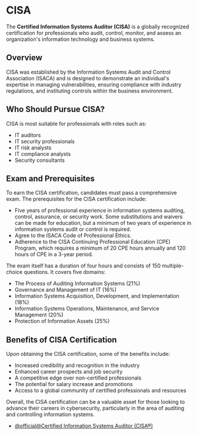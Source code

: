 # CISA

The **Certified Information Systems Auditor (CISA)** is a globally recognized certification for professionals who audit, control, monitor, and assess an organization's information technology and business systems.

## Overview

CISA was established by the Information Systems Audit and Control Association (ISACA) and is designed to demonstrate an individual's expertise in managing vulnerabilities, ensuring compliance with industry regulations, and instituting controls within the business environment.

## Who Should Pursue CISA?

CISA is most suitable for professionals with roles such as:

- IT auditors
- IT security professionals
- IT risk analysts
- IT compliance analysts
- Security consultants

## Exam and Prerequisites

To earn the CISA certification, candidates must pass a comprehensive exam. The prerequisites for the CISA certification include:

- Five years of professional experience in information systems auditing, control, assurance, or security work. Some substitutions and waivers can be made for education, but a minimum of two years of experience in information systems audit or control is required.
- Agree to the ISACA Code of Professional Ethics.
- Adherence to the CISA Continuing Professional Education (CPE) Program, which requires a minimum of 20 CPE hours annually and 120 hours of CPE in a 3-year period.

The exam itself has a duration of four hours and consists of 150 multiple-choice questions. It covers five domains:

- The Process of Auditing Information Systems (21%)
- Governance and Management of IT (16%)
- Information Systems Acquisition, Development, and Implementation (18%)
- Information Systems Operations, Maintenance, and Service Management (20%)
- Protection of Information Assets (25%)

## Benefits of CISA Certification

Upon obtaining the CISA certification, some of the benefits include:

- Increased credibility and recognition in the industry
- Enhanced career prospects and job security
- A competitive edge over non-certified professionals
- The potential for salary increase and promotions
- Access to a global community of certified professionals and resources

Overall, the CISA certification can be a valuable asset for those looking to advance their careers in cybersecurity, particularly in the area of auditing and controlling information systems.

- [@official@Certified Information Systems Auditor (CISA®)](https://www.isaca.org/credentialing/cisa)
